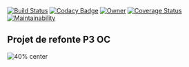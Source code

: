 [![Build Status](https://travis-ci.org/samakunchan/velooc.svg?branch=master)](https://travis-ci.org/samakunchan/velooc)
[![Codacy Badge](https://api.codacy.com/project/badge/Grade/b781f0a8ea0e4ee1a434ee6ec6bbe81c)](https://www.codacy.com/manual/samakunchan/velooc?utm_source=github.com&amp;utm_medium=referral&amp;utm_content=samakunchan/velooc&amp;utm_campaign=Badge_Grade)
[![Owner](https://img.shields.io/badge/Owner-Samakunchan%20Technology-blue)](https://my-services.samakunchan.fr/)
[![Coverage Status](https://coveralls.io/repos/github/samakunchan/velooc/badge.svg?branch=master)](https://coveralls.io/github/samakunchan/velooc?branch=master)
[![Maintainability](https://api.codeclimate.com/v1/badges/d914fbcf95588d52f141/maintainability)](https://codeclimate.com/github/samakunchan/velooc/maintainability)

Projet de refonte P3 OC
-
![40% center](https://github.com/samakunchan/velooc/blob/master/src/assets/img/velooc.png)
